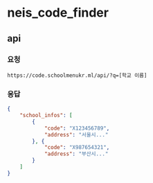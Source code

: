 # neis_code_finder
## api
### 요청
`https://code.schoolmenukr.ml/api/?q=[학교 이름]`

### 응답
```json
{
    "school_infos": [
        {
            "code": "X123456789",
            "address": "서울시..."
        }, {
            "code": "X987654321",
            "address": "부산시..."
        }
    ]
}
```

